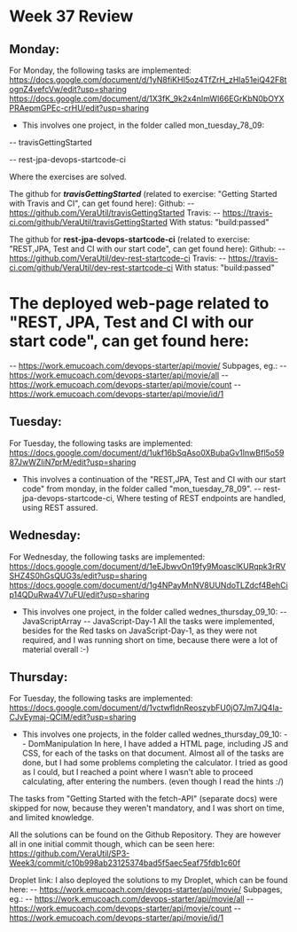 # Week 37 Review

## Monday:
For Monday, the following tasks are implemented:
https://docs.google.com/document/d/1yN8fiKHI5oz4TfZrH_zHla51eiQ42F8tognZ4vefcVw/edit?usp=sharing
https://docs.google.com/document/d/1X3fK_9k2x4nImWI66EGrKbN0bOYXPRAepmGPEc-crHU/edit?usp=sharing
- This involves one project, in the folder called mon_tuesday_78_09:

-- travisGettingStarted

-- rest-jpa-devops-startcode-ci

Where the exercises are solved.

The github for ***travisGettingStarted*** (related to exercise: "Getting Started with Travis and CI", can get found here):
Github: -- https://github.com/VeraUtil/travisGettingStarted
Travis: -- https://travis-ci.com/github/VeraUtil/travisGettingStarted
With status: "build:passed"

The github for **rest-jpa-devops-startcode-ci** (related to exercise: "REST,JPA, Test and CI with our start code", can get found here):
Github: -- https://github.com/VeraUtil/dev-rest-startcode-ci
Travis: -- https://travis-ci.com/github/VeraUtil/dev-rest-startcode-ci
With status: "build:passed"

# The deployed web-page related to "REST, JPA, Test and CI with our start code", can get found here:
-- https://work.emucoach.com/devops-starter/api/movie/
Subpages, eg.: 
-- https://work.emucoach.com/devops-starter/api/movie/all
-- https://work.emucoach.com/devops-starter/api/movie/count
-- https://work.emucoach.com/devops-starter/api/movie/id/1

## Tuesday:
For Tuesday, the following tasks are implemented:
https://docs.google.com/document/d/1ukf16bSqAso0XBubaGv1InwBfl5o5987JwWZIiN7prM/edit?usp=sharing
- This involves a continuation of the "REST,JPA, Test and CI with our start code" from monday, in the folder called "mon_tuesday_78_09".
-- rest-jpa-devops-startcode-ci, 
Where testing of REST endpoints are handled, using REST assured. 

## Wednesday:
For Wednesday, the following tasks are implemented:
https://docs.google.com/document/d/1eEJbwvOn19fy9MoasclKURqpk3rRVSHZ4S0hGsQUG3s/edit?usp=sharing
https://docs.google.com/document/d/1g4NPayMnNV8UUNdoTLZdcf4BehCip14QDuRwa4V7uFU/edit?usp=sharing
- This involves one project, in the folder called wednes_thursday_09_10:
-- JavaScriptArray
-- JavaScript-Day-1
All the tasks were implemented, besides for the Red tasks on JavaScript-Day-1, as they were not required, and I was running short on time, because there were a lot of material overall :-)


## Thursday:
For Tuesday, the following tasks are implemented:
https://docs.google.com/document/d/1vctwfldnReoszybFU0jO7Jm7JQ4Ia-CJvEymaj-QClM/edit?usp=sharing
- This involves one projects, in the folder called wednes_thursday_09_10:
-- DomManipulation
In here, I have added a HTML page, including JS and CSS, for each of the tasks on that document. 
Almost all of the tasks are done, but I had some problems completing the calculator. I tried as good as I could, but I reached a point where I wasn't able to proceed calculating, after entering the numbers. (even though I read the hints :/) 

The tasks from "Getting Started with the fetch-API" (separate docs) were skipped for now, because they weren't mandatory, and I was short on time, and limited knowledge.

All the solutions can be found on the Github Repository. They are however all in one initial commit though, which can be seen here:
https://github.com/VeraUtil/SP3-Week3/commit/c10b998ab23125374bad5f5aec5eaf75fdb1c60f

Droplet link: 
I also deployed the solutions to my Droplet, which can be found here:
-- https://work.emucoach.com/devops-starter/api/movie/
Subpages, eg.: 
-- https://work.emucoach.com/devops-starter/api/movie/all
-- https://work.emucoach.com/devops-starter/api/movie/count
-- https://work.emucoach.com/devops-starter/api/movie/id/1
